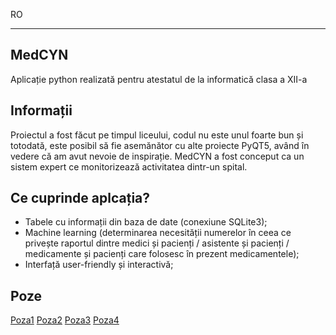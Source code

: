 RO

---

## MedCYN
Aplicație python realizată pentru atestatul de la informatică clasa a XII-a

## Informații
Proiectul a fost făcut pe timpul liceului, codul nu este unul foarte bun și totodată, este posibil să fie asemănător cu alte proiecte PyQT5, având în vedere că am avut nevoie de inspirație.
MedCYN a fost conceput ca un sistem expert ce monitorizează activitatea dintr-un spital.

## Ce cuprinde aplcația?
* Tabele cu informații din baza de date (conexiune SQLite3);
* Machine learning (determinarea necesității numerelor în ceea ce privește raportul dintre medici și pacienți / asistente și pacienți / medicamente și pacienți care folosesc în prezent medicamentele);
* Interfață user-friendly și interactivă;

## Poze
[Poza1](https://i.ibb.co/fNQ0Lns/Screenshot-1.png)
[Poza2](https://i.ibb.co/YW8xC0g/Screenshot-2.png)
[Poza3](https://i.ibb.co/X2C3KRH/Screenshot-3.png)
[Poza4](https://i.ibb.co/smLt2Rz/Screenshot-4.png)
